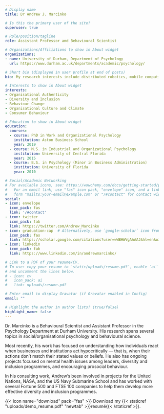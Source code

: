```yaml
---
# Display name
title: Dr Andrew J. Marcinko

# Is this the primary user of the site?
superuser: true

# Role/position/tagline
role: Assistant Professor and Behavioural Scientist

# Organizations/Affiliations to show in About widget
organizations:
- name: University of Durham, Department of Psychology
  url: https://www.durham.ac.uk/departments/academic/psychology/

# Short bio (displayed in user profile at end of posts)
bio: My research interests include distributed robotics, mobile computing and programmable matter.

# Interests to show in About widget
interests:
- Organisational Authenticity
- Diversity and Inclusion
- Behaviour Change
- Organisational Culture and Climate
- Consumer Behaviour

# Education to show in About widget
education:
  courses:
  - course: PhD in Work and Organizational Psychology
    institution: Aston Business School
    year: 2019
  - course: M.S. in Industrial and Organizational Psychology
    institution: University of Central Florida
    year: 2015
  - course: B.S. in Psychology (Minor in Business Administration)
    institution: University of Florida
    year: 2010

# Social/Academic Networking
# For available icons, see: https://wowchemy.com/docs/getting-started/page-builder/#icons
#   For an email link, use "fas" icon pack, "envelope" icon, and a link in the
#   form "mailto:your-email@example.com" or "/#contact" for contact widget.
social:
- icon: envelope
  icon_pack: fas
  link: '/#contact'
- icon: twitter
  icon_pack: fab
  link: https://twitter.com/Andrew_Marcinko
- icon: graduation-cap  # Alternatively, use `google-scholar` icon from `ai` icon pack
  icon_pack: fas
  link: https://scholar.google.com/citations?user=wWBHWVgAAAAJ&hl=en&oi=ao
- icon: linkedin
  icon_pack: fab
  link: https://www.linkedin.com/in/andrewmarcinko/

# Link to a PDF of your resume/CV.
# To use: copy your resume to `static/uploads/resume.pdf`, enable `ai` icons in `params.toml`, 
# and uncomment the lines below.
# - icon: cv
#   icon_pack: ai
#   link: uploads/resume.pdf

# Enter email to display Gravatar (if Gravatar enabled in Config)
email: ""

# Highlight the author in author lists? (true/false)
highlight_name: false
---
```


Dr. Marcinko is a Behavioural Scientist and Assistant Professor in the Psychology Department at Durham University. His research spans several topics in social/organisational psychology and behavioural science.

Most recently, his work has focused on understanding how individuals react when businesses and institutions act hypocritically — that is, when their actions don’t match their stated values or beliefs. He also has ongoing projects focused on mental health issues among leaders, diversity and inclusion programmes, and encouraging prosocial behaviour.

In his consulting work, Andrew’s been involved in projects for the United Nations, NASA, and the US Navy Submarine School and has worked with several Fortune 500 and FTSE 100 companies to help them develop more effective diversity and inclusion programmes.

{{< icon name="download" pack="fas" >}} Download my {{< staticref "uploads/demo_resume.pdf" "newtab" >}}resumé{{< /staticref >}}.
